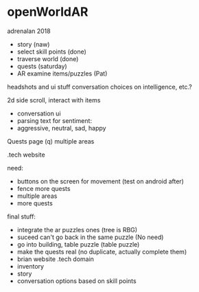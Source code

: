 # openWorldAR
adrenalan 2018 

- story (naw)
- select skill points (done)
- traverse world (done)
- quests (saturday)
- AR examine items/puzzles (Pat)

headshots and ui stuff
conversation choices on intelligence, etc.?

2d side scroll, interact with items

- conversation ui 
- parsing text for sentiment:
- aggressive, neutral, sad, happy

Quests page (q)
multiple areas

.tech website

need:
- buttons on the screen for movement (test on android after)
- fence more quests
- multiple areas
- more quests

final stuff:
- integrate the ar puzzles ones (tree is RBG)
- suceed can't go back in the same puzzle (No need)
- go into building, table puzzle (table puzzle)
- make the quests real (no duplicate, actually complete them)
- brian website .tech domain
- inventory
- story
- conversation options based on skill points
